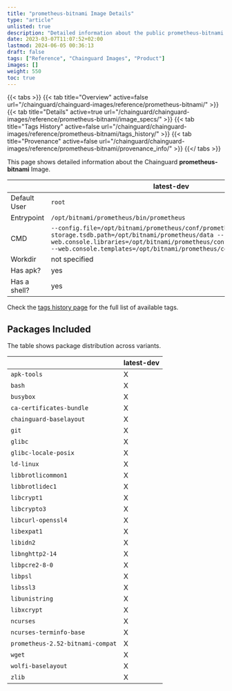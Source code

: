 ```yaml
---
title: "prometheus-bitnami Image Details"
type: "article"
unlisted: true
description: "Detailed information about the public prometheus-bitnami Chainguard Image."
date: 2023-03-07T11:07:52+02:00
lastmod: 2024-06-05 00:36:13
draft: false
tags: ["Reference", "Chainguard Images", "Product"]
images: []
weight: 550
toc: true
---
```


{{< tabs >}}
{{< tab title="Overview" active=false url="/chainguard/chainguard-images/reference/prometheus-bitnami/" >}}
{{< tab title="Details" active=true url="/chainguard/chainguard-images/reference/prometheus-bitnami/image_specs/" >}}
{{< tab title="Tags History" active=false url="/chainguard/chainguard-images/reference/prometheus-bitnami/tags_history/" >}}
{{< tab title="Provenance" active=false url="/chainguard/chainguard-images/reference/prometheus-bitnami/provenance_info/" >}}
{{</ tabs >}}

This page shows detailed information about the Chainguard **prometheus-bitnami** Image.

|              | latest-dev                                                                                                                                                                                                                                        |
|--------------|---------------------------------------------------------------------------------------------------------------------------------------------------------------------------------------------------------------------------------------------------|
| Default User | `root`                                                                                                                                                                                                                                            |
| Entrypoint   | `/opt/bitnami/prometheus/bin/prometheus`                                                                                                                                                                                                          |
| CMD          | `--config.file=/opt/bitnami/prometheus/conf/prometheus.yml --storage.tsdb.path=/opt/bitnami/prometheus/data --web.console.libraries=/opt/bitnami/prometheus/conf/console_libraries --web.console.templates=/opt/bitnami/prometheus/conf/consoles` |
| Workdir      | not specified                                                                                                                                                                                                                                     |
| Has apk?     | yes                                                                                                                                                                                                                                               |
| Has a shell? | yes                                                                                                                                                                                                                                               |

Check the [tags history page](/chainguard/chainguard-images/reference/prometheus-bitnami/tags_history/) for the full list of available tags.

## Packages Included
The table shows package distribution across variants.

|                                  | latest-dev |
|----------------------------------|------------|
| `apk-tools`                      | X          |
| `bash`                           | X          |
| `busybox`                        | X          |
| `ca-certificates-bundle`         | X          |
| `chainguard-baselayout`          | X          |
| `git`                            | X          |
| `glibc`                          | X          |
| `glibc-locale-posix`             | X          |
| `ld-linux`                       | X          |
| `libbrotlicommon1`               | X          |
| `libbrotlidec1`                  | X          |
| `libcrypt1`                      | X          |
| `libcrypto3`                     | X          |
| `libcurl-openssl4`               | X          |
| `libexpat1`                      | X          |
| `libidn2`                        | X          |
| `libnghttp2-14`                  | X          |
| `libpcre2-8-0`                   | X          |
| `libpsl`                         | X          |
| `libssl3`                        | X          |
| `libunistring`                   | X          |
| `libxcrypt`                      | X          |
| `ncurses`                        | X          |
| `ncurses-terminfo-base`          | X          |
| `prometheus-2.52-bitnami-compat` | X          |
| `wget`                           | X          |
| `wolfi-baselayout`               | X          |
| `zlib`                           | X          |

